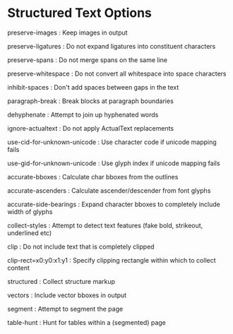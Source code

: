 # Structured Text Options

preserve-images
: Keep images in output

preserve-ligatures
: Do not expand ligatures into constituent characters

preserve-spans
: Do not merge spans on the same line

preserve-whitespace
: Do not convert all whitespace into space characters

inhibit-spaces
: Don't add spaces between gaps in the text

paragraph-break
: Break blocks at paragraph boundaries

dehyphenate
: Attempt to join up hyphenated words

ignore-actualtext
: Do not apply ActualText replacements

use-cid-for-unknown-unicode
: Use character code if unicode mapping fails

use-gid-for-unknown-unicode
: Use glyph index if unicode mapping fails

accurate-bboxes
: Calculate char bboxes from the outlines

accurate-ascenders
: Calculate ascender/descender from font glyphs

accurate-side-bearings
: Expand character bboxes to completely include width of glyphs

collect-styles
: Attempt to detect text features (fake bold, strikeout, underlined etc)

clip
: Do not include text that is completely clipped

clip-rect=x0:y0:x1:y1
: Specify clipping rectangle within which to collect content

structured
: Collect structure markup

vectors
: Include vector bboxes in output

segment
: Attempt to segment the page

table-hunt
: Hunt for tables within a (segmented) page
